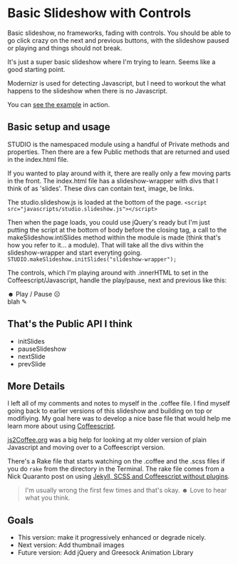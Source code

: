 Basic Slideshow with Controls
=============================

Basic slideshow, no frameworks, fading with controls. You should be able to go click crazy on the next and previous buttons, with the slideshow paused or playing and things should not break.

It's just a super basic slideshow where I'm trying to learn. Seems like a good starting point.

Modernizr is used for detecting Javascript, but I need to workout the what happens to the slideshow when there is no Javascript.

You can [see the example][1] in action.

Basic setup and usage
---------------------
STUDIO is the namespaced module using a handful of Private methods and properties. Then there are a few Public methods that are returned and used in the index.html file.

If you wanted to play around with it, there are really only a few moving parts in the front. The index.html file has a slideshow-wrapper with divs that I think of as 'slides'. These divs can contain text, image, be links.

The studio.slideshow.js is loaded at the bottom of the page.
`<script src="javascripts/studio.slideshow.js"></script>`

Then when the page loads, you could use jQuery's ready but I'm just putting the script at the bottom of body before the closing tag, a call to the makeSlideshow.intiSlides method within the module is made (think that's how you refer to it... a module). That will take all the divs within the slideshow-wrapper and start everyting going.
`STUDIO.makeSlideshow.initSlides("slideshow-wrapper");`

The controls, which I'm playing around with .innerHTML to set in the Coffeescript/Javascript, handle the play/pause, next and previous like this:
    <div id="toggleSlideshow" onclick="STUDIO.makeSlideshow.pauseSlideshow()"> &#9787; Play / Pause &#9785;</div>
    <div id="nextSlide" onclick="STUDIO.makeSlideshow.nextSlide()">blah ✎ </div>
    <div id="prevSlide" onclick="STUDIO.makeSlideshow.prevSlide()"></div>

That's the Public API I think
-----------------------------
* initSlides
* pauseSlideshow
* nextSlide
* prevSlide


More Details
------------
I left all of my comments and notes to myself in the .coffee file. I find myself going back to earlier versions of this slideshow and building on top or modifiying. My goal here was to develop a nice base file that would help me learn more about using [Coffeescript][2].

[js2Coffee.org][3] was a big help for looking at my older version of plain Javascript and moving over to a Coffeescript version.

There's a Rake file that starts watching on the .coffee and the .scss files if you do `rake` from the directory in the Terminal. The rake file comes from a Nick Quaranto post on using [Jekyll, SCSS and Coffeescript without plugins][4].

> I'm usually wrong the first few times and that's okay. &#9787;
> Love to hear what you think.

Goals
-----
* This version: make it progressively enhanced or degrade nicely.
* Next version: Add thumbnail images
* Future version: Add jQuery and Greesock Animation Library

[1]: http://workalicious.com/dev/slideshows/coffee-slideshow-basic/
[2]: http://coffeescript.org/
[3]: http://js2coffee.org/
[4]: http://quaran.to/blog/2013/01/09/use-jekyll-scss-coffeescript-without-plugins/
